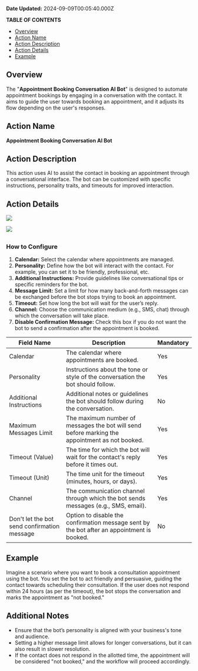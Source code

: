 **Date Updated:** 2024-09-09T00:05:40.000Z

**TABLE OF CONTENTS**

* [Overview](#Overview)
* [Action Name](#Action-Name)
* [Action Description](#Action-Description)
* [Action Details](#Action-Details)
* [Example](#Example)

##   

## Overview

The "**Appointment Booking Conversation AI Bot**" is designed to automate appointment bookings by engaging in a conversation with the contact. It aims to guide the user towards booking an appointment, and it adjusts its flow depending on the user's responses.

##   

## Action Name

**Appointment Booking Conversation AI Bot**

  
## Action Description

This action uses AI to assist the contact in booking an appointment through a conversational interface. The bot can be customized with specific instructions, personality traits, and timeouts for improved interaction.

  
## Action Details

![](https://s3.amazonaws.com/cdn.freshdesk.com/data/helpdesk/attachments/production/155032467476/original/G_Zs1ZabHgVz4i9LzKzuQ0E_H6-OGXuCXg.png?1725820371)

  
![](https://s3.amazonaws.com/cdn.freshdesk.com/data/helpdesk/attachments/production/155032467481/original/YzdtxNSpkSohH4c9NZIETdRMeLVl14G47Q.png?1725820404)

##   

### How to Configure

1. **Calendar:** Select the calendar where appointments are managed.
2. **Personality:** Define how the bot will interact with the contact. For example, you can set it to be friendly, professional, etc.
3. **Additional Instructions:** Provide guidelines like conversational tips or specific reminders for the bot.
4. **Message Limit:** Set a limit for how many back-and-forth messages can be exchanged before the bot stops trying to book an appointment.
5. **Timeout:** Set how long the bot will wait for the user’s reply.
6. **Channel:** Choose the communication medium (e.g., SMS, chat) through which the conversation will take place.
7. **Disable Confirmation Message:** Check this box if you do not want the bot to send a confirmation after the appointment is booked.

  
| Field Name                                  | Description                                                                                    | Mandatory |
| ------------------------------------------- | ---------------------------------------------------------------------------------------------- | --------- |
| Calendar                                    | The calendar where appointments are booked.                                                    | Yes       |
| Personality                                 | Instructions about the tone or style of the conversation the bot should follow.                | Yes       |
| Additional Instructions                     | Additional notes or guidelines the bot should follow during the conversation.                  | No        |
| Maximum Messages Limit                      | The maximum number of messages the bot will send before marking the appointment as not booked. | Yes       |
| Timeout (Value)                             | The time for which the bot will wait for the contact's reply before it times out.              | Yes       |
| Timeout (Unit)                              | The time unit for the timeout (minutes, hours, or days).                                       | Yes       |
| Channel                                     | The communication channel through which the bot sends messages (e.g., SMS, email).             | Yes       |
| Don't let the bot send confirmation message | Option to disable the confirmation message sent by the bot after an appointment is booked.     | No        |

  
## Example

Imagine a scenario where you want to book a consultation appointment using the bot. You set the bot to act friendly and persuasive, guiding the contact towards scheduling their consultation. If the user does not respond within 24 hours (as per the timeout), the bot stops the conversation and marks the appointment as "not booked."

###   

## Additional Notes

* Ensure that the bot’s personality is aligned with your business's tone and audience.
* Setting a higher message limit allows for longer conversations, but it can also result in slower resolution.
* If the contact does not respond in the allotted time, the appointment will be considered "not booked," and the workflow will proceed accordingly.